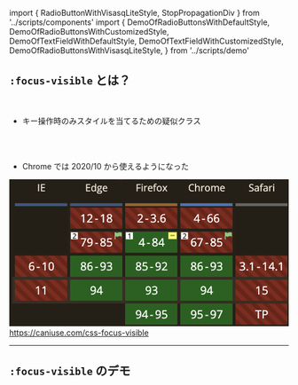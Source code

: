 import { RadioButtonWithVisasqLiteStyle, StopPropagationDiv } from '../scripts/components'
import {
  DemoOfRadioButtonsWithDefaultStyle,
  DemoOfRadioButtonsWithCustomizedStyle,
  DemoOfTextFieldWithDefaultStyle,
  DemoOfTextFieldWithCustomizedStyle,
  DemoOfRadioButtonsWithVisasqLiteStyle,
} from '../scripts/demo'

## `:focus-visible` とは？

<br />

- キー操作時のみスタイルを当てるための疑似クラス

<br />
<StopPropagationDiv>
  <DemoOfRadioButtonsWithDefaultStyle />
</StopPropagationDiv>
<br />

- Chrome では 2020/10 から使えるようになった

<p class="p-caniuse">
  <img src="../assets/caniuse.png" />
  <a href="https://caniuse.com/css-focus-visible">https://caniuse.com/css-focus-visible</a>
</p>

---

## `:focus-visible` のデモ

<br />
<StopPropagationDiv>
  <DemoOfRadioButtonsWithDefaultStyle />
  <br />
  <DemoOfRadioButtonsWithCustomizedStyle />
  <br />
  <DemoOfTextFieldWithDefaultStyle />
  <br />
  <DemoOfTextFieldWithCustomizedStyle />
  <br />
  <DemoOfRadioButtonsWithVisasqLiteStyle />
</StopPropagationDiv>
